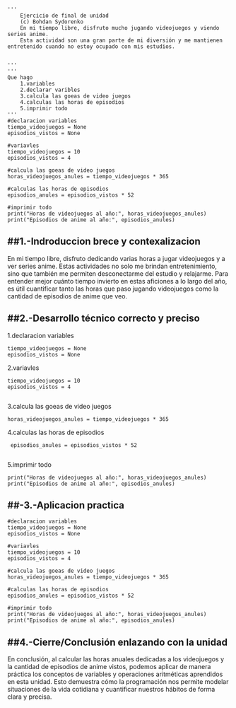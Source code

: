 ```
'''
    Ejercicio de final de unidad
    (c) Bohdan Sydorenko
    En mi tiempo libre, disfruto mucho jugando videojuegos y viendo series anime. 
    Esta actividad son una gran parte de mi diversión y me mantienen entretenido cuando no estoy ocupado con mis estudios.


'''
'''
Que hago
    1.variables
    2.declarar varibles
    3.calcula las goeas de video juegos
    4.calculas las horas de episodios 
    5.imprimir todo
'''
#declaracion variables
tiempo_videojuegos = None
episodios_vistos = None 

#variavles 
tiempo_videojuegos = 10
episodios_vistos = 4 

#calcula las goeas de video juegos
horas_videojuegos_anules = tiempo_videojuegos * 365

#calculas las horas de episodios 
episodios_anules = episodios_vistos * 52

#imprimir todo
print("Horas de videojuegos al año:", horas_videojuegos_anules)
print("Episodios de anime al año:", episodios_anules)
```
##1.-Indroduccion brece y contexalizacion
---
En mi tiempo libre, disfruto dedicando varias horas a jugar videojuegos y a ver series anime. Estas actividades no solo me brindan entretenimiento, 
sino que también me permiten desconectarme del estudio y relajarme. 
Para entender mejor cuánto tiempo invierto en estas aficiones a lo largo del año, es útil cuantificar tanto las horas que paso jugando videojuegos como la cantidad de episodios de anime que veo.



##2.-Desarrollo técnico correcto y preciso
---
1.declaracion variables

```
tiempo_videojuegos = None
episodios_vistos = None 

```

2.variavles
```
tiempo_videojuegos = 10
episodios_vistos = 4 
       
```
3.calcula las goeas de video juegos
```
horas_videojuegos_anules = tiempo_videojuegos * 365

```
4.calculas las horas de episodios 
```
 episodios_anules = episodios_vistos * 52


```
5.imprimir todo
```
print("Horas de videojuegos al año:", horas_videojuegos_anules)
print("Episodios de anime al año:", episodios_anules)

```

##-3.-Aplicacion practica
---
```
#declaracion variables
tiempo_videojuegos = None
episodios_vistos = None 

#variavles 
tiempo_videojuegos = 10
episodios_vistos = 4 

#calcula las goeas de video juegos
horas_videojuegos_anules = tiempo_videojuegos * 365

#calculas las horas de episodios 
episodios_anules = episodios_vistos * 52

#imprimir todo
print("Horas de videojuegos al año:", horas_videojuegos_anules)
print("Episodios de anime al año:", episodios_anules)
```

##4.-Cierre/Conclusión enlazando con la unidad
---
En conclusión, al calcular las horas anuales dedicadas a los videojuegos y la cantidad de episodios de anime vistos, 
podemos aplicar de manera práctica los conceptos de variables y operaciones aritméticas aprendidos en esta unidad. 
Esto demuestra cómo la programación nos permite modelar situaciones de la vida cotidiana y cuantificar nuestros hábitos de forma clara y precisa.





